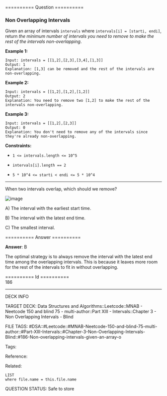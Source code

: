 ========== Question ==========  

### Non Overlapping Intervals

Given an array of intervals `intervals` where `intervals[i] = [starti, endi]`, return _the minimum number of intervals you need to remove to make the rest of the intervals non-overlapping_.

**Example 1:**

```
Input: intervals = [[1,2],[2,3],[3,4],[1,3]]
Output: 1
Explanation: [1,3] can be removed and the rest of the intervals are non-overlapping.
```

**Example 2:**

```
Input: intervals = [[1,2],[1,2],[1,2]]
Output: 2
Explanation: You need to remove two [1,2] to make the rest of the intervals non-overlapping.
```

**Example 3:**

```
Input: intervals = [[1,2],[2,3]]
Output: 0
Explanation: You don't need to remove any of the intervals since they're already non-overlapping.
```

**Constraints:**

-   `1 <= intervals.length <= 10^5`

-   `intervals[i].length == 2`

-   `5 * 10^4 <= starti < endi <= 5 * 10^4`

---

When two intervals overlap, which should we remove?

![image](https://imagedelivery.net/CLfkmk9Wzy8_9HRyug4EVA/daf9f6f4-c822-43cd-6d08-63db0a4a4b00/public)

A) The interval with the earliest start time.

B) The interval with the latest end time.

C) The smallest interval.  

========== Answer ==========  

**Answer**: B

The optimal strategy is to always remove the interval with the latest end time among the overlapping intervals. This is because it leaves more room for the rest of the intervals to fit in without overlapping.

========== Id ==========  
186

---

DECK INFO

TARGET DECK: Data Structures and Algorithms::Leetcode::MNAB - Neetcode 150 and blind 75 - multi-author::Part XIII - Intervals::Chapter 3 - Non Overlapping Intervals - Blind

FILE TAGS: #DSA::#Leetcode::#MNAB-Neetcode-150-and-blind-75-multi-author::#Part-XIII-Intervals::#Chapter-3-Non-Overlapping-Intervals-Blind::#186-Non-overlapping-intervals-given-an-array-o

Tags:

Reference:

Related:

```dataview
LIST
where file.name = this.file.name
```
QUESTION STATUS: Safe to store
